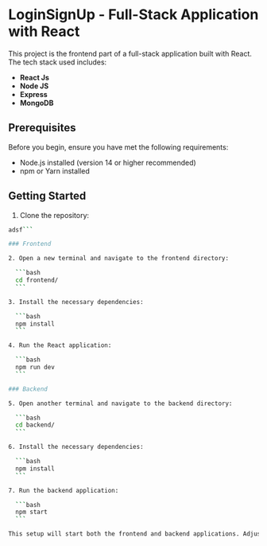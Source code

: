 # LoginSignUp - Full-Stack Application with React

This project is the frontend part of a full-stack application built with React. The tech stack used includes:

- **React Js**
- **Node JS**
- **Express**
- **MongoDB**


## Prerequisites

Before you begin, ensure you have met the following requirements:

- Node.js installed (version 14 or higher recommended)
- npm or Yarn installed

## Getting Started

1. Clone the repository:

  ```bash
  adsf```

### Frontend

2. Open a new terminal and navigate to the frontend directory:

    ```bash
    cd frontend/
    ```

3. Install the necessary dependencies:

    ```bash
    npm install
    ```

4. Run the React application:

    ```bash
    npm run dev
    ```

### Backend

5. Open another terminal and navigate to the backend directory:

    ```bash
    cd backend/
    ```

6. Install the necessary dependencies:

    ```bash
    npm install
    ```

7. Run the backend application:

    ```bash
    npm start
    ```

This setup will start both the frontend and backend applications. Adjustments may be needed based on your specific project structure or configurations.
